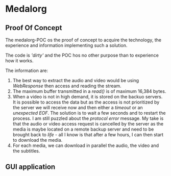# Medalorg

## Proof Of Concept

The medalorg-POC os the proof of concept to acquire the technology, the experience and information implementing such a solution.

The code is *'dirty'* and the POC hos no other purpose than to experience how it works.

The information are:
1. The best way to extract the audio and video would be using *WebResponse*  then access and reading the stream.
2. The maximum buffer transmitted in a *read()* is of maximum 16,384 bytes.
3. When a video is not in high demand, it is stored on the backuo servers. It is possible to access the data but as the access is not prioritized by the server we will receive now and then either a *timeout* or an *unexpected EOF*. 
   The solution is to wait a few seconds and to restart the process. I am still puzzled about the *protocol error* message. 
  My take is that the audio or video access request is cancelled by the server as the media is maybe located on a remote backup server and need to be brought back to *life* - all I know is that after a few hours, I can then start to download the media.
4. For each media, we can download in parallel the audio, the video and the subtitles.

## GUI application
